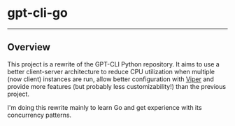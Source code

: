 # gpt-cli-go

---

## Overview

This project is a rewrite of the GPT-CLI Python repository. It aims to use a better client-server architecture to reduce CPU utilization when multiple (now client) instances are run, allow better configuration with [Viper](https://github.com/spf13/viper) and provide more features (but probably less customizability!) than the previous project.

I'm doing this rewrite mainly to learn Go and get experience with its concurrency patterns.
